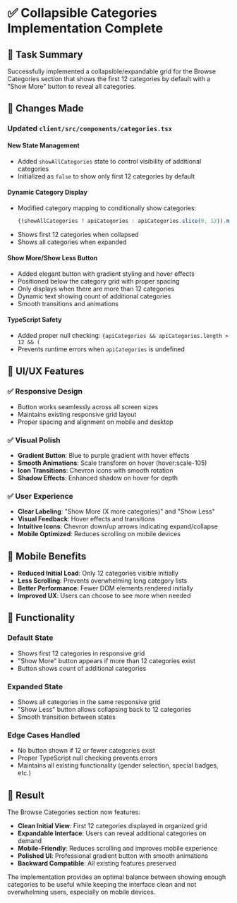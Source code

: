 # ✅ Collapsible Categories Implementation Complete

## 🎯 Task Summary

Successfully implemented a collapsible/expandable grid for the Browse Categories section that shows the first 12 categories by default with a "Show More" button to reveal all categories.

## 🔧 Changes Made

### Updated `client/src/components/categories.tsx`

#### **New State Management**
- Added `showAllCategories` state to control visibility of additional categories
- Initialized as `false` to show only first 12 categories by default

#### **Dynamic Category Display**
- Modified category mapping to conditionally show categories:
  ```typescript
  {(showAllCategories ? apiCategories : apiCategories.slice(0, 12)).map((category: any, index: number) => (
  ```
- Shows first 12 categories when collapsed
- Shows all categories when expanded

#### **Show More/Show Less Button**
- Added elegant button with gradient styling and hover effects
- Positioned below the category grid with proper spacing
- Only displays when there are more than 12 categories
- Dynamic text showing count of additional categories
- Smooth transitions and animations

#### **TypeScript Safety**
- Added proper null checking: `{apiCategories && apiCategories.length > 12 && (`
- Prevents runtime errors when `apiCategories` is undefined

## 🎨 UI/UX Features

### ✅ **Responsive Design**
- Button works seamlessly across all screen sizes
- Maintains existing responsive grid layout
- Proper spacing and alignment on mobile and desktop

### ✅ **Visual Polish**
- **Gradient Button**: Blue to purple gradient with hover effects
- **Smooth Animations**: Scale transform on hover (hover:scale-105)
- **Icon Transitions**: Chevron icons with smooth rotation
- **Shadow Effects**: Enhanced shadow on hover for depth

### ✅ **User Experience**
- **Clear Labeling**: "Show More (X more categories)" and "Show Less"
- **Visual Feedback**: Hover effects and transitions
- **Intuitive Icons**: Chevron down/up arrows indicating expand/collapse
- **Mobile Optimized**: Reduces scrolling on mobile devices

## 📱 Mobile Benefits

- **Reduced Initial Load**: Only 12 categories visible initially
- **Less Scrolling**: Prevents overwhelming long category lists
- **Better Performance**: Fewer DOM elements rendered initially
- **Improved UX**: Users can choose to see more when needed

## 🔄 Functionality

### **Default State**
- Shows first 12 categories in responsive grid
- "Show More" button appears if more than 12 categories exist
- Button shows count of additional categories

### **Expanded State**
- Shows all categories in the same responsive grid
- "Show Less" button allows collapsing back to 12 categories
- Smooth transition between states

### **Edge Cases Handled**
- No button shown if 12 or fewer categories exist
- Proper TypeScript null checking prevents errors
- Maintains all existing functionality (gender selection, special badges, etc.)

## 🎉 Result

The Browse Categories section now features:
- **Clean Initial View**: First 12 categories displayed in organized grid
- **Expandable Interface**: Users can reveal additional categories on demand
- **Mobile-Friendly**: Reduces scrolling and improves mobile experience
- **Polished UI**: Professional gradient button with smooth animations
- **Backward Compatible**: All existing features preserved

The implementation provides an optimal balance between showing enough categories to be useful while keeping the interface clean and not overwhelming users, especially on mobile devices.
